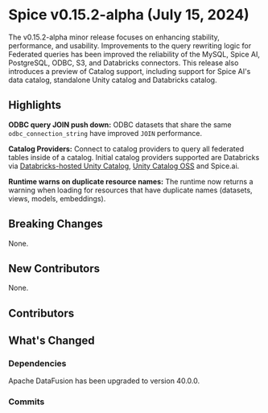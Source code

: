 # Spice v0.15.2-alpha (July 15, 2024)

The v0.15.2-alpha minor release focuses on enhancing stability, performance, and usability.  Improvements to the query rewriting logic for Federated queries has been improved the reliability of the MySQL, Spice AI, PostgreSQL, ODBC, S3, and Databricks connectors.  This release also introduces a preview of Catalog support, including support for Spice AI's data catalog, standalone Unity catalog and Databricks catalog.

## Highlights

**ODBC query JOIN push down:** ODBC datasets that share the same `odbc_connection_string` have improved `JOIN` performance.

**Catalog Providers:** Connect to catalog providers to query all federated tables inside of a catalog. Initial catalog providers supported are Databricks via [Databricks-hosted Unity Catalog](https://www.databricks.com/product/unity-catalog), [Unity Catalog OSS](https://github.com/unitycatalog/unitycatalog/tree/main) and Spice.ai.

**Runtime warns on duplicate resource names:** The runtime now returns a warning when loading for resources that have duplicate names (datasets, views, models, embeddings).

## Breaking Changes

None.

## New Contributors

None.

## Contributors


## What's Changed

### Dependencies

Apache DataFusion has been upgraded to version 40.0.0.  

### Commits
